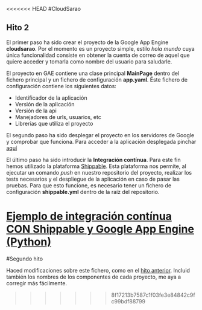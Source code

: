 <<<<<<< HEAD
#CloudSarao

## Hito 2

El primer paso ha sido crear el proyecto de la Google App Engine **cloudsarao**. Por el momento es un proyecto simple, estilo *hola mundo* cuya única funcionalidad consiste en obtener la cuenta de correo de aquel que quiere acceder y tomarla como nombre del usuario para saludarle.

El proyecto en GAE contiene una clase principal **MainPage** dentro del fichero principal y un fichero de configuración **app.yaml**. Éste fichero de configuración contiene los siguientes datos:

* Identificador de la aplicación
* Versión de la aplicación
* Versión de la api
* Manejadores de urls, usuarios, etc
* Librerías que utiliza el proyecto


El segundo paso ha sido desplegar el proyecto en los servidores de Google y comprobar que funciona. Para acceder a la aplicación desplegada pinchar [aquí](http://cloudsarao.appspot.com/)


El último paso ha sido introducir la **Integración contínua**. Para este fin hemos utilizado la plataforma [Shippable](https://www.shippable.com/). Esta plataforma nos permite, al ejecutar un comando *push* en nuestro repositorio del proyecto, realizar los tests necesarios y el despliegue de la aplicación en caso de pasar las pruebas.
Para que esto funcione, es necesario tener un fichero de configuración **shippable.yml** dentro de la raíz del repositorio.

[Ejemplo de integración contínua CON **Shippable** y Google App Engine (Python)](https://github.com/shippableSamples/sample-python-datastore-appengine/blob/master/shippable.yml)
=======
#Segundo hito

Haced modificaciones sobre este fichero, como en el [hito anterior](hito-1.md). Incluid también los nombres de los componentes de cada proyecto, me aya a corregir más fácilmente.

>>>>>>> 8f17213b7587c1f03fe3e84842c9fc99bdf88799

